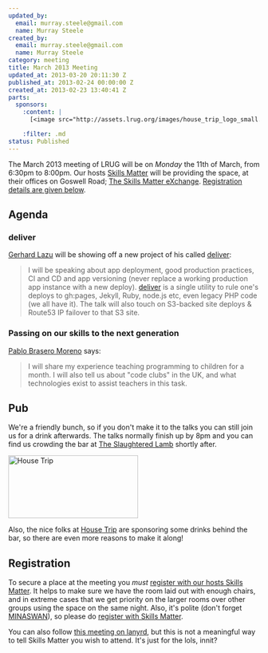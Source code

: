 ```yaml
--- 
updated_by: 
  email: murray.steele@gmail.com
  name: Murray Steele
created_by: 
  email: murray.steele@gmail.com
  name: Murray Steele
category: meeting
title: March 2013 Meeting
updated_at: 2013-03-20 20:11:30 Z
published_at: 2013-02-24 00:00:00 Z
created_at: 2013-02-23 13:40:41 Z
parts: 
  sponsors: 
    :content: |
      [<image src="http://assets.lrug.org/images/house_trip_logo_small.jpg" width="120" height="58" alt="House Trip" title="House Trip Logo"/>](http://www.housetrip.com/)

    :filter: .md
status: Published
---
```


The March 2013 meeting of LRUG will be on *Monday* the 11th of March, from 6:30pm to 8:00pm.  Our hosts [Skills Matter](http://skillsmatter.com/) will be providing the space, at their offices on Goswell Road; [The Skills Matter eXchange](http://skillsmatter.com/location-details/design-architecture/484/96).  <a href="#mar13registration">Registration details are given below</a>.

Agenda
------

### deliver

[Gerhard Lazu](http://gerhardlazu.com/) will be showing off a new project of his called [deliver](https://github.com/gerhard/deliver):

> I will be speaking about app deployment, good production
> practices, CI and CD and app versioning (never replace a
> working production app instance with a new deploy). 
> [deliver](https://github.com/gerhard/deliver) is a single 
> utility to rule one's deploys to gh:pages, Jekyll, Ruby, 
> node.js etc, even legacy PHP code (we all have it). The 
> talk will also touch on S3-backed site deploys & Route53 
> IP failover to that S3 site.

### Passing on our skills to the next generation

[Pablo Brasero Moreno](http://pablobm.com/) says:

> I will share my experience teaching programming to children
> for a month. I will also tell us about "code clubs" in the
> UK, and what technologies exist to assist teachers in
> this task.

Pub
---

We're a friendly bunch, so if you don't make it to the talks you can still join us for a drink afterwards.  The talks normally finish up by 8pm and you can find us crowding the bar at [The Slaughtered Lamb](http://www.theslaughteredlambpub.com/) shortly after.

[<image src="http://assets.lrug.org/images/house_trip_logo_medium.jpg" width="260" height="126" alt="House Trip" title="House Trip Logo"/>](http://www.housetrip.com/)

Also, the nice folks at [House Trip](http://www.housetrip.com/) are sponsoring some drinks behind the bar, so there are even more reasons to make it along!

Registration <a name="mar13registration">&nbsp;</a>
---------------------------------------------------

To secure a place at the meeting you *must* [register with our hosts Skills Matter]( http://skillsmatter.com/event-details/home/lrug-march-1645).  It helps to make sure we have the room laid out with enough chairs, and in extreme cases that we get priority on the larger rooms over other groups using the space on the same night.  Also, it's polite (don't forget [MINASWAN](http://oreilly.com/ruby/excerpts/ruby-learning-rails/ruby-glossary.html#I_indexterm_d1e32036)), so please do [register with Skills Matter]( http://skillsmatter.com/event-details/home/lrug-march-1645).

You can also follow [this meeting on lanyrd](http://lanyrd.com/2013/lrug-march/), but this is not a meaningful way to tell Skills Matter you wish to attend.  It's just for the lols, innit?
